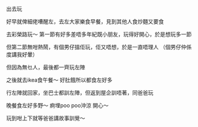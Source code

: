 出去玩

好早就俾細佬嘈醒左，去左大家樂食早餐，見到其他人食炒麵又要食

去彩榮路玩～ 第一節有好多差唔多年紀既小朋友，玩得好開心，於是想玩多一節

但第二節無咁熱鬧，有個男仔搵佢玩，佢又唔想，於是一直唔理人 （個男仔仲係度講我好暈）

但因為無乜人，最後都一齊玩左陣

之後就去ikea食午餐～ 好肚餓所以都食左好多

行左陣就回家，坐巴士都訓左陣，但返到屋企訓唔著，同爸爸玩

晚餐食左好多野～ 痾埋poo poo沖涼 開心～

玩到咁上下就等爸爸講故事訓覺～
